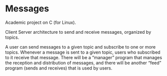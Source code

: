 # Messages
Academic project on C (for Linux).

Client Server architecture to send and receive messages, organized by topics. 

A user can send messages to a given topic and subscribe to one or more topics. Whenever a message is sent to
a given topic, users who subscribed to it receive that message. There will be a “manager” program that
manages the reception and distribution of messages, and there will be another “feed” program (sends and receives) that is used by
users.
